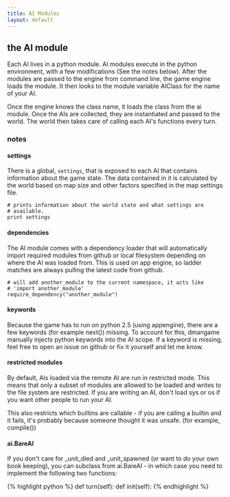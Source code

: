 ```yaml
---
title: AI Modules
layout: default
---
```


## the AI module

Each AI lives in a python module. AI modules execute in the python
environment, with a few modifications (See the notes below). After the modules
are passed to the engine from command line, the game engine loads the module.
It then looks to the module variable AIClass for the name of your AI.

Once the engine knows the class name, it loads the class from the ai module.
Once the AIs are collected, they are instantiated and passed to the world. The
world then takes care of calling each AI's functions every turn.

### notes

#### settings

There is a global, `settings`, that is exposed to each AI that contains
information about the game state. The data contained in it is calculated by
the world based on map size and other factors specified in the map settings file.

    # prints information about the world state and what settings are
    # available.
    print settings

#### dependencies

The AI module comes with a dependency loader that will automatically import
required modules from github or local filesystem depending on where the AI was
loaded from. This is used on app engine, so ladder matches are always pulling
the latest code from github.

    # will add another_module to the current namespace, it acts like
    # 'import another_module'
    require_dependency("another_module")

#### keywords

Because the game has to run on python 2.5 (using appengine), there are a few
keywords (for example next()) missing. To account for this, dmangame manually
injects python keywords into the AI scope. If a keyword is missing, feel free
to open an issue on github or fix it yourself and let me know.

#### restricted modules

By default, AIs loaded via the remote AI are run in restricted mode. This means
that only a subset of modules are allowed to be loaded and writes to the file
system are restricted. If you are writing an AI, don't load sys or os if you
want other people to run your AI.

This also restricts which builtins are callable - if you are calling a builtin
and it fails, it's probably because someone thought it was unsafe.  (for
example, compile())

#### ai.BareAI

If you don't care for \_unit\_died and \_unit\_spawned (or want to do your own
book keeping), you can subclass from ai.BareAI - in which case you need to
implement the following two functions:


{% highlight python %}
    def turn(self):
    def init(self):
{% endhighlight %}

